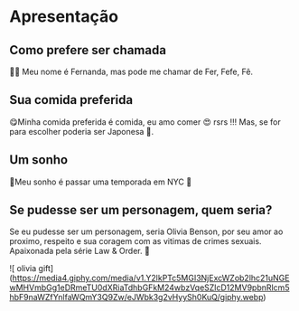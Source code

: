 # Apresentação

## Como prefere ser chamada
👧🏾 Meu nome é Fernanda, mas pode me chamar de Fer, Fefe, Fê.

## Sua comida preferida
😋Minha comida preferida é comida, eu amo comer 😍 rsrs !!!
 Mas, se for para escolher poderia ser Japonesa 🍣.

## Um sonho
🛫Meu sonho é passar uma temporada em NYC 🗽

## Se pudesse ser um personagem, quem seria?
Se eu pudesse ser um personagem, seria Olivia Benson, por seu amor ao proximo, respeito  e sua coragem com as vitimas de crimes sexuais. Apaixonada pela série Law & Order. 💞

![ olivia gift] (https://media4.giphy.com/media/v1.Y2lkPTc5MGI3NjExcWZob2lhc21uNGEwMHVmbGg1eDRmeTU0dXRiaTdhbGFkM24wbzVqeSZlcD12MV9pbnRlcm5hbF9naWZfYnlfaWQmY3Q9Zw/eJWbk3g2vHyySh0KuQ/giphy.webp)